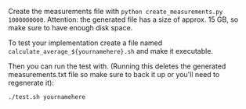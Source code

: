 Create the measurements file with `python create_measurements.py 1000000000`. Attention: the generated file has a size of approx. 15 GB, so make sure to have enough disk space.

To test your implementation create a file named `calculate_average_${yournamehere}.sh` and make it executable.

Then you can run the test with. (Running this deletes the generated measurements.txt file so make sure to back it up or you'll need to regenerate it):

```sh
./test.sh yournamehere
```

